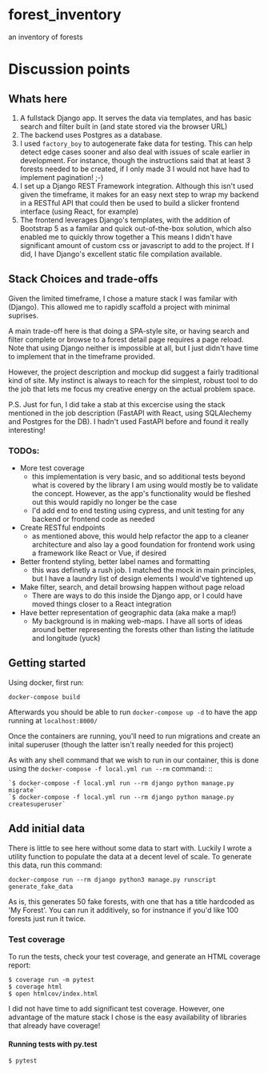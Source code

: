 # forest_inventory

an inventory of forests

# Discussion points

## Whats here

1. A fullstack Django app. It serves the data via templates, and has basic search and filter built in (and state stored via the browser URL)
2. The backend uses Postgres as a database.
3. I used `factory_boy` to autogenerate fake data for testing. This can help detect edge cases sooner and also deal with issues of scale earlier in development. For instance, though the instructions said that at least 3 forests needed to be created, if I only made 3 I would not have had to implement pagination! ;-)
4. I set up a Django REST Framework integration. Although this isn't used given the timeframe, it makes for an easy next step to wrap my backend in a RESTful API that could then be used to build a slicker frontend interface (using React, for example)
5. The frontend leverages Django's templates, with the addition of Bootstrap 5 as a familar and quick out-of-the-box solution, which also enabled me to quickly throw together a This means I didn't have significant amount of custom css or javascript to add to the project. If I did, I have Django's excellent static file compilation available.

## Stack Choices and trade-offs

Given the limited timeframe, I chose a mature stack I was familar with (Django). This allowed me to rapidly scaffold a project with minimal suprises.

A main trade-off here is that doing a SPA-style site, or having search and filter complete or browse to a forest detail page requires a page reload. Note that using Django neither is impossible at all, but I just didn't have time to implement that in the timeframe provided.

However, the project description and mockup did suggest a fairly traditional kind of site. My instinct is always to reach for the simplest, robust tool to do the job that lets me focus my creative energy on the actual problem space.

P.S. Just for fun, I did take a stab at this excercise using the stack mentioned in the job description (FastAPI with React, using SQLAlechemy and Postgres for the DB). I hadn't used FastAPI before and found it really interesting!

### TODOs:

- More test coverage
  - this implementation is very basic, and so additional tests beyond what is covered by the library I am using would mostly be to validate the concept. However, as the app's functionality would be fleshed out this would rapidly no longer be the case
  - I'd add end to end testing using cypress, and unit testing for any backend or frontend code as needed
- Create RESTful endpoints
  - as mentioned above, this would help refactor the app to a cleaner architecture and also lay a good foundation for frontend work using a framework like React or Vue, if desired
- Better frontend styling, better label names and formatting
  - this was definetly a rush job. I matched the mock in main principles, but I have a laundry list of design elements I would've tightened up
- Make filter, search, and detail browsing happen without page reload
  - There are ways to do this inside the Django app, or I could have moved things closer to a React integration
- Have better representation of geographic data (aka make a map!)
  - My background is in making web-maps. I have all sorts of ideas around better representing the forests other than listing the latitude and longitude (yuck)

## Getting started

Using docker, first run:

`docker-compose build`

Afterwards you should be able to run `docker-compose up -d` to have the app running at `localhost:8000/`

Once the containers are running, you'll need to run migrations and create an inital superuser (though the latter isn't really needed for this project)

As with any shell command that we wish to run in our container, this is done using the `docker-compose -f local.yml run --rm` command: ::

    `$ docker-compose -f local.yml run --rm django python manage.py migrate`
    `$ docker-compose -f local.yml run --rm django python manage.py createsuperuser`

## Add initial data

There is little to see here without some data to start with. Luckily I wrote a utility function to populate the data at a decent level of scale. To generate this data, run this command:

`docker-compose run --rm django python3 manage.py runscript generate_fake_data`

As is, this generates 50 fake forests, with one that has a title hardcoded as 'My Forest'. You can run it additively, so for instnance if you'd like 100 forests just run it twice.

### Test coverage

To run the tests, check your test coverage, and generate an HTML
coverage report:

    $ coverage run -m pytest
    $ coverage html
    $ open htmlcov/index.html

I did not have time to add significant test coverage. However, one advantage of the mature stack I chose is the easy availability of libraries that already have coverage!

#### Running tests with py.test

    $ pytest
